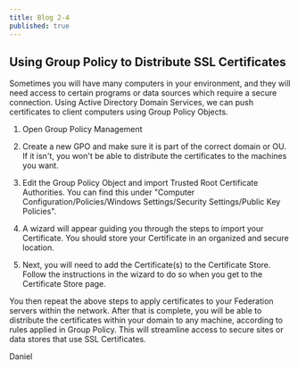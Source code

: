 ```yaml
---
title: Blog 2-4
published: true
---
```


## Using Group Policy to Distribute SSL Certificates

Sometimes you will have many computers in your environment, and they will need access to certain programs or data sources which require a secure connection. Using Active Directory Domain Services, we can push certificates to client computers using Group Policy Objects. 

1. Open Group Policy Management

2. Create a new GPO and make sure it is part of the correct domain or OU. If it isn't, you won't be able to distribute the certificates to the machines you want.

3. Edit the Group Policy Object and import Trusted Root Certificate Authorities. You can find this under "Computer Configuration/Policies/Windows Settings/Security Settings/Public Key Policies".

4. A wizard will appear guiding you through the steps to import your Certificate. You should store your Certificate in an organized and secure location.

5. Next, you will need to add the Certificate(s) to the Certificate Store. Follow the instructions in the wizard to do so when you get to the Certificate Store page.

You then repeat the above steps to apply certificates to your Federation servers within the network. After that is complete, you will be able to distribute the certificates within your domain to any machine, according to rules applied in Group Policy. This will streamline access to secure sites or data stores that use SSL Certificates.

Daniel